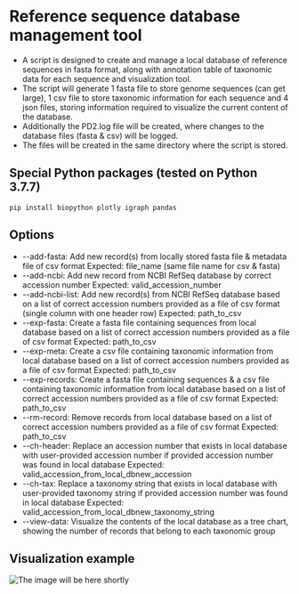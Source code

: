 # Reference sequence database management tool
- A script is designed to create and manage a local database of reference sequences in fasta format, along with annotation table of taxonomic data for each sequence and visualization tool.
- The script will generate 1 fasta file to store genome sequences (can get large), 1 csv file to store taxonomic information for each sequence and 4 json files, storing information required to visualize the current content of the database.
- Additionally the PD2.log file will be created, where changes to the database files (fasta & csv) will be logged.
- The files will be created in the same directory where the script is stored.
## Special Python packages (tested on Python 3.7.7)
```
pip install biopython plotly igraph pandas
```
## Options
- --add-fasta: Add new record(s) from locally stored fasta file & metadata file of csv format Expected: file_name (same file name for csv & fasta)
- --add-ncbi: Add new record from NCBI RefSeq database by correct accession number Expected: valid_accession_number
- --add-ncbi-list: Add new record(s) from NCBI RefSeq database based on a list of correct accession numbers provided as a file of csv format (single column with one header row) Expected: path_to_csv
- --exp-fasta: Create a fasta file containing sequences from local database based on a list of correct accession numbers provided as a file of csv format Expected: path_to_csv
- --exp-meta: Create a csv file containing taxonomic information from local database based on a list of correct accession numbers provided as a file of csv format Expected: path_to_csv
- --exp-records: Create a fasta file containing sequences & a csv file containing taxonomic information from local database based on a list of correct accession numbers provided as a file of csv format Expected: path_to_csv
- --rm-record: Remove records from local database based on a list of correct accession numbers provided as a file of csv format Expected: path_to_csv
- --ch-header: Replace an accession number that exists in local database with user-provided accession number if provided accession number was found in local database Expected: valid_accession_from_local_dbnew_accession
- --ch-tax: Replace a taxonomy string that exists in local database with user-provided taxonomy string if provided accession number was found in local database Expected: valid_accession_from_local_dbnew_taxonomy_string
- --view-data: Visualize the contents of the local database as a tree chart, showing the number of records that belong to each taxonomic group
## Visualization example
![The image will be here shortly](https://github.com/omegatro/UNPG/blob/datz5032_final/newplot.jpg?raw=true)
